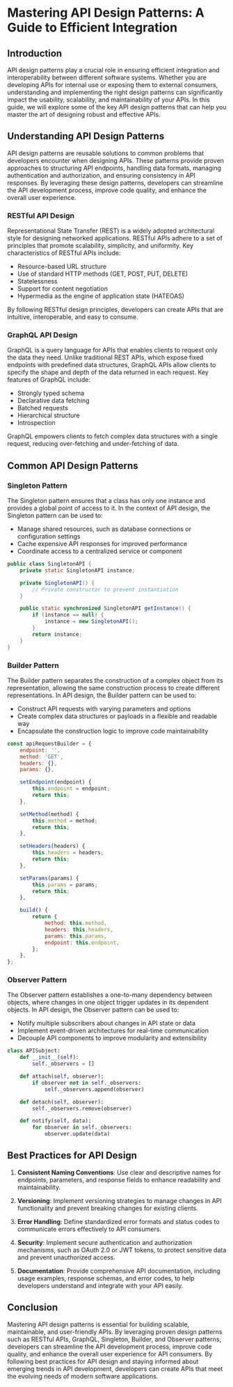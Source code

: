 # Mastering API Design Patterns: A Guide to Efficient Integration

## Introduction

API design patterns play a crucial role in ensuring efficient integration and interoperability between different software systems. Whether you are developing APIs for internal use or exposing them to external consumers, understanding and implementing the right design patterns can significantly impact the usability, scalability, and maintainability of your APIs. In this guide, we will explore some of the key API design patterns that can help you master the art of designing robust and effective APIs.

## Understanding API Design Patterns

API design patterns are reusable solutions to common problems that developers encounter when designing APIs. These patterns provide proven approaches to structuring API endpoints, handling data formats, managing authentication and authorization, and ensuring consistency in API responses. By leveraging these design patterns, developers can streamline the API development process, improve code quality, and enhance the overall user experience.

### RESTful API Design

Representational State Transfer (REST) is a widely adopted architectural style for designing networked applications. RESTful APIs adhere to a set of principles that promote scalability, simplicity, and uniformity. Key characteristics of RESTful APIs include:

- Resource-based URL structure
- Use of standard HTTP methods (GET, POST, PUT, DELETE)
- Statelessness
- Support for content negotiation
- Hypermedia as the engine of application state (HATEOAS)

By following RESTful design principles, developers can create APIs that are intuitive, interoperable, and easy to consume.

### GraphQL API Design

GraphQL is a query language for APIs that enables clients to request only the data they need. Unlike traditional REST APIs, which expose fixed endpoints with predefined data structures, GraphQL APIs allow clients to specify the shape and depth of the data returned in each request. Key features of GraphQL include:

- Strongly typed schema
- Declarative data fetching
- Batched requests
- Hierarchical structure
- Introspection

GraphQL empowers clients to fetch complex data structures with a single request, reducing over-fetching and under-fetching of data.

## Common API Design Patterns

### Singleton Pattern

The Singleton pattern ensures that a class has only one instance and provides a global point of access to it. In the context of API design, the Singleton pattern can be used to:

- Manage shared resources, such as database connections or configuration settings
- Cache expensive API responses for improved performance
- Coordinate access to a centralized service or component

```java
public class SingletonAPI {
    private static SingletonAPI instance;

    private SingletonAPI() {
        // Private constructor to prevent instantiation
    }

    public static synchronized SingletonAPI getInstance() {
        if (instance == null) {
            instance = new SingletonAPI();
        }
        return instance;
    }
}
```

### Builder Pattern

The Builder pattern separates the construction of a complex object from its representation, allowing the same construction process to create different representations. In API design, the Builder pattern can be used to:

- Construct API requests with varying parameters and options
- Create complex data structures or payloads in a flexible and readable way
- Encapsulate the construction logic to improve code maintainability

```javascript
const apiRequestBuilder = {
    endpoint: '',
    method: 'GET',
    headers: {},
    params: {},

    setEndpoint(endpoint) {
        this.endpoint = endpoint;
        return this;
    },

    setMethod(method) {
        this.method = method;
        return this;
    },

    setHeaders(headers) {
        this.headers = headers;
        return this;
    },

    setParams(params) {
        this.params = params;
        return this;
    },

    build() {
        return {
            method: this.method,
            headers: this.headers,
            params: this.params,
            endpoint: this.endpoint,
        };
    },
};
```

### Observer Pattern

The Observer pattern establishes a one-to-many dependency between objects, where changes in one object trigger updates in its dependent objects. In API design, the Observer pattern can be used to:

- Notify multiple subscribers about changes in API state or data
- Implement event-driven architectures for real-time communication
- Decouple API components to improve modularity and extensibility

```python
class APISubject:
    def __init__(self):
        self._observers = []

    def attach(self, observer):
        if observer not in self._observers:
            self._observers.append(observer)

    def detach(self, observer):
        self._observers.remove(observer)

    def notify(self, data):
        for observer in self._observers:
            observer.update(data)
```

## Best Practices for API Design

1. **Consistent Naming Conventions**: Use clear and descriptive names for endpoints, parameters, and response fields to enhance readability and maintainability.

2. **Versioning**: Implement versioning strategies to manage changes in API functionality and prevent breaking changes for existing clients.

3. **Error Handling**: Define standardized error formats and status codes to communicate errors effectively to API consumers.

4. **Security**: Implement secure authentication and authorization mechanisms, such as OAuth 2.0 or JWT tokens, to protect sensitive data and prevent unauthorized access.

5. **Documentation**: Provide comprehensive API documentation, including usage examples, response schemas, and error codes, to help developers understand and integrate with your API easily.

## Conclusion

Mastering API design patterns is essential for building scalable, maintainable, and user-friendly APIs. By leveraging proven design patterns such as RESTful APIs, GraphQL, Singleton, Builder, and Observer patterns, developers can streamline the API development process, improve code quality, and enhance the overall user experience for API consumers. By following best practices for API design and staying informed about emerging trends in API development, developers can create APIs that meet the evolving needs of modern software applications.
